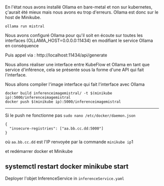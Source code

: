 En l'état nous avons installé Ollama en bare-metal et non sur kubernetes, ç'aurait été mieux mais nous avons eu trop d'erreurs.
Ollama est donc sur le host de Minikube.

```
ollama run mistral
```

Nous avons configuré Ollama pour qu'il soit en écoute sur toutes les interfaces (OLLAMA_HOST=0.0.0.0:11434) en modifiant le service Ollama en conséquence

Puis appel via : http://localhost:11434/api/generate

Nous allons réaliser une interface entre KubeFlow et Ollama en tant que service d'inférence, cela se présente sous la forme d'une API qui fait l'interface.

Nous allons compiler l'image interface qui fait l'interface avec Ollama
```
docker build inferenceimagemistral/ -t $(minikube ip):5000/inferenceimagemistral
docker push $(minikube ip):5000/inferenceimagemistral
```

---
Si le push ne fonctionne pas `sudo nano /etc/docker/daemon.json`

```
{
  "insecure-registries": ["aa.bb.cc.dd:5000"]
}
```
où `aa.bb.cc.dd` est l'IP renvoyée par la commande `minikube ip`1

et redémarrer docker et Minikube

systemctl restart docker
minikube start
---



Deployer l'objet InferenceService in `inferenceService.yaml`
